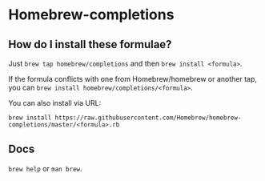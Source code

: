 Homebrew-completions
====================

How do I install these formulae?
--------------------------------
Just `brew tap homebrew/completions` and then `brew install <formula>`.

If the formula conflicts with one from Homebrew/homebrew or another tap, you can `brew install homebrew/completions/<formula>`.

You can also install via URL:

```
brew install https://raw.githubusercontent.com/Homebrew/homebrew-completions/master/<formula>.rb
```

Docs
----
`brew help` or `man brew`.
